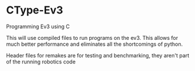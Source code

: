 # CType-Ev3
Programming Ev3 using C

This will use compiled files to run programs on the ev3. This allows for much better performance and eliminates all the shortcomings of python.

Header files for remakes are for testing and benchmarking, they aren't part of the running robotics code
